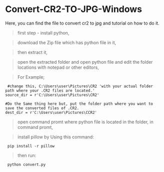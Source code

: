 # Convert-CR2-TO-JPG-Windows
Here, you can find the file to convert cr2 to jpg and tutorial on how to do it.

> first step - install python,

> download the Zip file which has python file in it,

> then extract it,

> open the extracted folder and open python file and edit the folder locations with notepad or other editors,

> For Example;

     #change this, C:\Users\user\Pictures\CR2 'with your actual folder path where your .CR2 files are located.'
    source_dir = r'C:\Users\user\Pictures\CR2' 

    #Do the Same thing here but, put the folder path where you want to save the converted files of .CR2.
    dest_dir = r'C:\Users\user\Pictures\CCR2' 
    
> open command promt where python file is located in the folder,
> in command promt,

> install pillow by Using this command:

     pip install -r pillow

> then run:

     python convert.py
